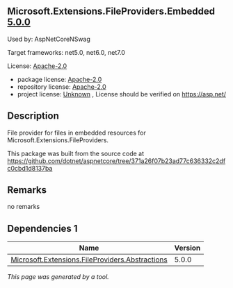 Microsoft.Extensions.FileProviders.Embedded [5.0.0](https://www.nuget.org/packages/Microsoft.Extensions.FileProviders.Embedded/5.0.0)
--------------------

Used by: AspNetCoreNSwag

Target frameworks: net5.0, net6.0, net7.0

License: [Apache-2.0](../../../../licenses/apache-2.0) 

- package license: [Apache-2.0](https://licenses.nuget.org/Apache-2.0) 
- repository license: [Apache-2.0](https://github.com/dotnet/aspnetcore) 
- project license: [Unknown](https://asp.net/) , License should be verified on https://asp.net/

Description
-----------
File provider for files in embedded resources for Microsoft.Extensions.FileProviders.

This package was built from the source code at https://github.com/dotnet/aspnetcore/tree/371a26f07b23ad77c636332c2dfc0cbd1d8137ba

Remarks
-----------
no remarks


Dependencies 1
-----------

|Name|Version|
|----------|:----|
|[Microsoft.Extensions.FileProviders.Abstractions](../../../../packages/nuget.org/microsoft.extensions.fileproviders.abstractions/5.0.0)|5.0.0|

*This page was generated by a tool.*